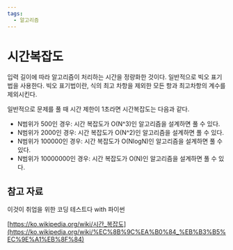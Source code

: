 ```yaml
---
tags:
  - 알고리즘
---
```

# 시간복잡도

입력 길이에 따라 알고리즘이 처리하는 시간을 정량화한 것이다. 일반적으로 빅오 표기법을 사용한다. 빅오 표기법이란, 식의 최고 차항을 제외한 모든 항과 최고차항의 계수를 제외시킨다. 

일반적으로 문제를 풀 때 시간 제한이 1초라면 시간복잡도는 다음과 같다.

- N범위가 500인 경우: 시간 복잡도가 O(N^3)인 알고리즘을 설계하면 풀 수 있다.
- N범위가 2000인 경우: 시간 복잡도가 O(N^2)인 알고리즘을 설계하면 풀 수 있다.
- N범위가 100000인 경우: 시간 복잡도가 O(NlogN)인 알고리즘을 설계하면 풀 수 있다.
- N범위가 10000000인 경우: 시간 복잡도가 O(N)인 알고리즘을 설계하면 풀 수 있다.

## 참고 자료

이것이 취업을 위한 코딩 테스트다 with 파이썬

[https://ko.wikipedia.org/wiki/시간_복잡도](https://ko.wikipedia.org/wiki/%EC%8B%9C%EA%B0%84_%EB%B3%B5%EC%9E%A1%EB%8F%84)